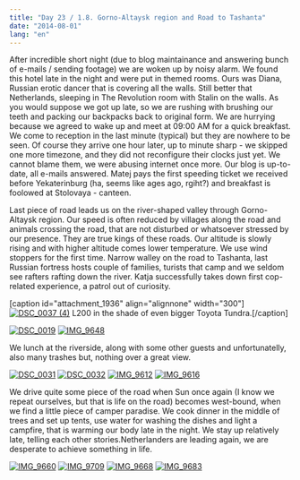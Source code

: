 ```yaml
---
title: "Day 23 / 1.8. Gorno-Altaysk region and Road to Tashanta"
date: "2014-08-01"
lang: "en"
---
```


After incredible short night (due to blog maintainance and answering bunch of e-mails / sending footage) we are woken up by noisy alarm. We found this hotel late in the night and were put in themed rooms. Ours was Diana, Russian erotic dancer that is covering all the walls. Still better that Netherlands, sleeping in The Revolution room with Stalin on the walls. As you would suppose we got up late, so we are rushing with brushing our teeth and packing our backpacks back to original form. We are hurrying because we agreed to wake up and meet at 09:00 AM for a quick breakfast. We come to reception in the last minute (typical) but they are nowhere to be seen. Of course they arrive one hour later, up to minute sharp - we skipped one more timezone, and they did not reconfigure their clocks just yet. We cannot blame them, we were abusing internet once more. Our blog is up-to-date, all e-mails answered. Matej pays the first speeding ticket we received before Yekaterinburg (ha, seems like ages ago, rgiht?) and breakfast is foolowed at Stolovaya - canteen.

Last piece of road leads us on the river-shaped valley through Gorno-Altaysk region. Our speed is often reduced by villages along the road and animals crossing the road, that are not disturbed or whatsoever stressed by our presence. They are true kings of these roads. Our altitude is slowly rising and with higher altitude comes lower temperature. We use wind stoppers for the first time. Narrow walley on the road to Tashanta, last Russian fortress hosts couple of families, turists that camp and we seldom see rafters rafting down the river. Katja successfully takes down first cop-related experience, a patrol out of curiosity.

\[caption id="attachment\_1936" align="alignnone" width="300"\][![DSC_0037 (4)](images/DSC_0037-4-300x200.jpg)](http://gremovmongolijo.com/wp-content/uploads/2014/08/DSC_0037-4.jpg) L200 in the shade of even bigger Toyota Tundra.\[/caption\]

[![DSC_0019](images/DSC_0019-300x200.jpg)](http://gremovmongolijo.com/wp-content/uploads/2014/08/DSC_0019.jpg) [![IMG_9648](images/IMG_9648-300x200.jpg)](http://gremovmongolijo.com/wp-content/uploads/2014/08/IMG_9648.jpg)

We lunch at the riverside, along with some other guests and unfortunatelly, also many trashes but, nothing over a great view.

[![DSC_0031](images/DSC_0031-300x200.jpg)](http://gremovmongolijo.com/wp-content/uploads/2014/08/DSC_0031.jpg) [![DSC_0032](images/DSC_0032-300x200.jpg)](http://gremovmongolijo.com/wp-content/uploads/2014/08/DSC_0032.jpg) [![IMG_9612](images/IMG_9612-300x200.jpg)](http://gremovmongolijo.com/wp-content/uploads/2014/08/IMG_9612.jpg) [![IMG_9616](images/IMG_9616-300x200.jpg)](http://gremovmongolijo.com/wp-content/uploads/2014/08/IMG_9616.jpg)

We drive quite some piece of the road when Sun once again (I know we repeat ourselves, but that is life on the road) becomes west-bound, when we find a little piece of camper paradise. We cook dinner in the middle of trees and set up tents, use water for washing the dishes and light a campfire, that is warming our body late in the night. We stay up relatively late, telling each other stories.Netherlanders are leading again, we are desperate to achieve something in life.

[![IMG_9660](images/IMG_9660-300x200.jpg)](http://gremovmongolijo.com/wp-content/uploads/2014/08/IMG_9660.jpg) [![IMG_9709](images/IMG_9709-300x200.jpg)](http://gremovmongolijo.com/wp-content/uploads/2014/08/IMG_9709.jpg) [![IMG_9668](images/IMG_9668-300x200.jpg)](http://gremovmongolijo.com/wp-content/uploads/2014/08/IMG_9668.jpg) [![IMG_9683](images/IMG_9683-300x200.jpg)](http://gremovmongolijo.com/wp-content/uploads/2014/08/IMG_9683.jpg)
